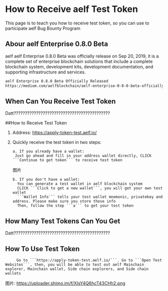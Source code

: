 # How to Receive aelf Test Token

This page is to teach you how to receive test token, so you can use to participate aelf Bug Bounty Program

## Abour aelf Enterprise 0.8.0 Beta
aelf aelf Enterprise 0.8.0 Beta was officially release on Sep 20, 2019, it is a complete set of enterprise blockchain solutions that include a complete blockchain system, development kits, development documentation, and supporting infrastructure and services.

```bash
aelf Enterprise 0.8.0 Beta Officially Released
https://medium.com/aelfblockchain/aelf-enterprise-0-8-0-beta-officially-released-38b41622893e
```

## When Can You Receive Test Token
Datt???????????????????????????????????????????

##How to Receive Test Token

1. Address: https://apply-token-test.aelf.io/

2. Quickly receive the test token in two steps:

       a. If you already have a wallet:
        Just go ahead and fill in your address wallet directly, CLICK ```Continue to get token``` to receive test token
        
    图片

       b. If you don't have a wallet:
         You can generate a test wallet in aelf blockchain system
         CLICK ```Click to get a new wallet```, you will get your own test wallet 
         ```Wallet Info``` tells your test wallet mnemonic, privatekey and address. Please make sure you store those info 
         Then, follow the step ```a``` to get your test token
         
## How Many Test Tokens Can You Get
Datt???????????????????????????????????????????
      
## How To Use Test Token
         Go to ```https://apply-token-test.aelf.io/```. Go to ```Open Test Websites```, then, you will be able to test out aelf Mainchain explorer, Mainchain wallet, Side chain explorers, and Side chain wallets
         
图片: https://uploader.shimo.im/f/XIsY4Q6hcT43CHh2.png

